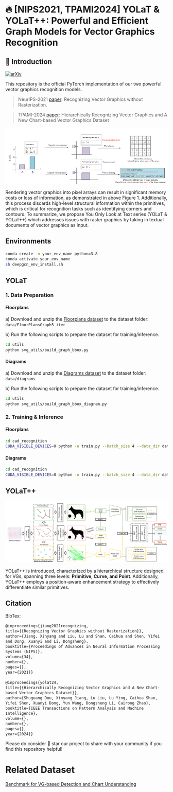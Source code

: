# :fire: [NIPS2021, TPAMI2024] YOLaT & YOLaT++: Powerful and Efficient Graph Models for Vector Graphics Recognition
##  :scroll: Introduction
[![arXiv](https://img.shields.io/badge/arXiv-Paper-<COLOR>.svg)](https://arxiv.org/abs/2111.03281)

This repository is the official PyTorch implementation of our two powerful vector graphics recognition models.
> NeurIPS-2021 [paper](https://arxiv.org/abs/2111.03281): Recognizing Vector Graphics without Rasterization.

> TPAMI-2024 [paper](https://ieeexplore.ieee.org/abstract/document/10508965): Hierarchically Recognizing Vector Graphics and A New Chart-based Vector Graphics Dataset

<p align="center">
<img alt="img-name" src="misc/RGvsVG.png" width="900">

Rendering vector graphics into pixel arrays can result in significant memory costs or loss of information, as demonstrated in above Figure 1. Additionally, this process discards high-level structural information within the primitives, which is critical for recognition tasks such as identifying corners and contours. 
To summarize, we propose You Only Look at Text series (YOLaT & YOLaT++)  which addresses issues with raster graphics by taking in textual documents of vector graphics as input.
## Environments
```sh
conda create -n your_env_name python=3.8
conda activate your_env_name
sh deepgcn_env_install.sh 
```

## YOLaT 
### 1. Data Preparation

#### Floorplans
a) Download and unzip the [Floorplans dataset](http://mathieu.delalandre.free.fr/projects/sesyd/symbols/floorplans.html) to the dataset folder: `data/FloorPlansGraph5_iter`

b) Run the following scripts to prepare the dataset for training/inference.

```sh
cd utils
python svg_utils/build_graph_bbox.py
```
#### Diagrams
a) Download and unzip the [Diagrams dataset](http://mathieu.delalandre.free.fr/projects/sesyd/symbols/diagrams.html) to the dataset folder: `data/diagrams`

b) Run the following scripts to prepare the dataset for training/inference.
```sh
cd utils
python svg_utils/build_graph_bbox_diagram.py
```

### 2. Training & Inference
#### Floorplans
```sh
cd cad_recognition
CUDA_VISIBLE_DEVICES=0 python -u train.py --batch_size 4 --data_dir data/FloorPlansGraph5_iter --phase train --lr 2.5e-4 --lr_adjust_freq 9999999999999999999999999999999999999 --in_channels 5 --n_blocks 2 --n_blocks_out 2 --arch centernet3cc_rpn_gp_iter2  --graph bezier_cc_bb_iter --data_aug true  --weight_decay 1e-5 --postname run182_2 --dropout 0.0 --do_mixup 0 --bbox_sampling_step 10
```
#### Diagrams
```sh
cd cad_recognition
CUDA_VISIBLE_DEVICES=0 python -u train.py --batch_size 4 --data_dir data/diagrams --phase train --lr 2.5e-4 --lr_adjust_freq 9999999999999999999999999999999999999 --in_channels 5 --n_blocks 2 --n_blocks_out 2 --arch centernet3cc_rpn_gp_iter2  --graph bezier_cc_bb_iter --data_aug true  --weight_decay 1e-5 --postname run182_2 --dropout 0.0 --do_mixup 0 --bbox_sampling_step 5
```

## YOLaT++
<p align="center">
<img alt="img-name" src="misc/Yolat%2B%2B.png" width="900">
  
YOLaT++ is introduced, characterized by a hierarchical structure designed for VGs, spanning three levels: **Primitive, Curve, and Point**. Additionally, YOLaT++ employs a position-aware enhancement strategy to effectively differentiate similar primitives. 

## Citation
BibTex:
```
@inproceedings{jiang2021recognizing,
title={{Recognizing Vector Graphics without Rasterization}},
author={Jiang, Xinyang and Liu, Lu and Shan, Caihua and Shen, Yifei and Dong, Xuanyi and Li, Dongsheng},
booktitle={Proceedings of Advances in Neural Information Processing Systems (NIPS)},
volume={34},
number={},
pages={},
year={2021}}

@inproceedings{yolat24,
title={{Hierarchically Recognizing Vector Graphics and A New Chart-based Vector Graphics Dataset}},
author={Shuguang Dou, Xinyang Jiang, Lu Liu, Lu Ying, Caihua Shan, Yifei Shen, Xuanyi Dong, Yun Wang, Dongsheng Li, Cairong Zhao},
booktitle={IEEE Transactions on Pattern Analysis and Machine Intelligence},
volume={},
number={},
pages={},
year={2024}}

```  
Please do consider :star2: star our project to share with your community if you find this repository helpful!

# Related Dataset
[Benchmark for VG-based Detection and Chart Understanding](https://github.com/Vill-Lab/2024-TPAMI-VGDCU)

